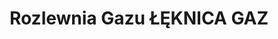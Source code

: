 ---
title: "Rozlewnia Gazu  ŁĘKNICA GAZ"
url: /leknica/rozlewnia-gazu-leknica-gaz/
shop: Gasflaschen
---